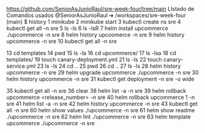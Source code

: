 https://github.com/SeniorAsJunioRaul/sre-week-four/tree/main
LIstado de Comandos usados
@SeniorAsJunioRaul ➜ /workspaces/sre-week-four (main) $ history
    1  minikube
    2  minikube start
    3  kubectl create ns sre
    4  kubectl get all -n sre
    5  ls -ls
    6  ls -lsR
    7  helm install upcommerce ./upcommerce -n sre
    8  helm history upcoomerce -n sre
    9  helm history upcommerce -n sre
   10  kubectl get all -n sre

   13  cd templates
   14  pwd
   15  ls -la
   16  cd upcommerce/
   17  ls -lsa
   18  cd templates/
   19  touch canary-deployment.yml
   21  ls -ls
   22  touch canary-service.yml
   23  ls -ls
   24  cd ..
   25  pwd
   26  cd ..
   27  ls -ls
   28  helm history upcommerce -n sre
   29  helm upgrade upcommerce ./upcommerce -n sre
   30  helm history upcommerce -n sre
   31  kubectl get deployment -n sre -o wide

   35  kubectl get all -n sre
   36  clear
   38  helm list -a -n sre
   39  helm rollback upcommerce <release_number> -n sre
   40  helm rollback upcommerce 1 -n sre
   41  helm list -a -n sre
   42  helm history upcommerce -n sre
   43  kubectl get all -n sre
   60  helm show values ./upcommerce -n sre
   61  helm show readme ./upcommerce -n sre 
   62  helm lint ./upcommerce -n sre
   63  helm template upcommerce ./upcommerce -n sre

